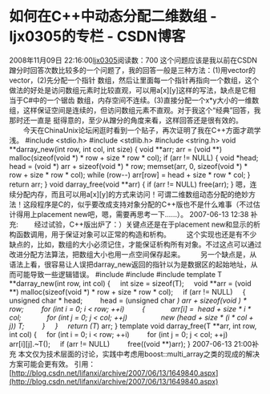 # 如何在C++中动态分配二维数组 - ljx0305的专栏 - CSDN博客
2008年11月09日 22:16:00[ljx0305](https://me.csdn.net/ljx0305)阅读数：700
                这个问题应该是我以前在CSDN蹭分时回答次数比较多的一个问题了，我的回答一般是三种方法：(1)用vector的vector，(2)先分配一个指针 数组，然后让里面每一个指针再指向一个数组，这个做法的好处是访问数组元素时比较直观，可以用a[x][y]这样的写法，缺点是它相当于C#中的一个锯齿 数组，内存空间不连续。(3)直接分配一个x*y大小的一维数组，这样保证空间是连续的，但访问数组元素不直观。对于我这个“经典”回答，我那时还一直是 挺得意的，至少从蹭分的角度来看，这样回答还是很有效的。 
　　今天在ChinaUnix论坛闲逛时看到一个贴子，再次证明了我在C++方面才疏学浅。
#include <stdio.h>
#include <stdlib.h>
#include <string.h>
void **darray_new(int row, int col, int size)
{
        void **arr;
        arr = (void **) malloc(sizeof(void *) * row + size * row * col);
        if (arr != NULL)
        {
                void *head;
                head = (void *) arr + sizeof(void *) * row;
                memset(arr, 0, sizeof(void *) * row + size * row * col);
                while (row--)
                        arr[row] = head + size * row * col;
        }
        return arr;
}
void darray_free(void **arr)
{
        if (arr != NULL)
                free(arr);
}
嗯，连续分配内存，而且可以用a[x][y]的方式来访问！可谓二维数组动态分配的绝妙方法！这段程序是C的，似乎要改成支持对象分配的C++版也不是什么难事（不过估计得用上placement new吧，嗯，需要再思考一下……）。
2007-06-13 12:38 补充:
　　经过试验，C++版出炉了：）关键点还是在于placement new和显示的析构函数调用，用于保证对象可以正常的构造和析构。
　　这个实现也还是有不少缺点的，比如，数组的大小必须记住，才能保证析构所有对象。不过这点可以通过改进分配方法算法，把数组大小也用一点空间保存起来。
　　另一个缺点是，从语法上看，很容易让人误把darray_new返回的指针以为是数据区的起始地址，从而可能导致一些逻辑错误。
#include <iostream>
#include <cstdlib>
#include <new>
template <typename T>
T **darray_new(int row, int col)
{
    int size = sizeof(T);
    void **arr = (void **) malloc(sizeof(void *) * row + size * row * col);
    if (arr != NULL)
    {
        unsigned char * head;
        head = (unsigned char *) arr + sizeof(void *) * row;
        for (int i = 0; i < row; ++i)
        {
            arr[i] =  head + size * i * col;
            for (int j = 0; j < col; ++j)
                new (head + size * (i * col + j)) T;
        }
    }
    return (T**) arr;
}
template <typename T>
void darray_free(T **arr, int row, int col)
{
    for (int i = 0; i < row; ++i)
        for (int j = 0; j < col; ++j)
            arr[i][j].~T();
    if (arr != NULL)
        free((void **)arr);
}
2007-06-13 21:00补充
本文仅为技术层面的讨论，实践中考虑用boost::multi_array之类的现成的解决方案可能会更有效。
引用：[http://blog.csdn.net/lifanxi/archive/2007/06/13/1649840.aspx](http://blog.csdn.net/lifanxi/archive/2007/06/13/1649840.aspx)
